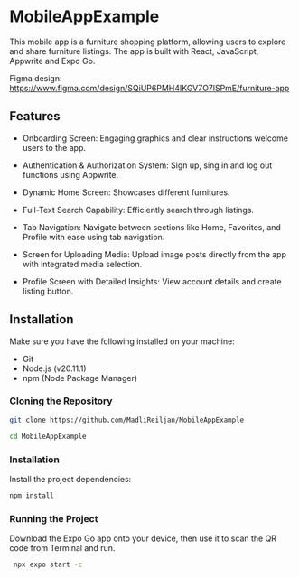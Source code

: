 # MobileAppExample

This mobile app is a furniture shopping platform, allowing users to explore and share furniture listings. 
The app is built with React, JavaScript, Appwrite and Expo Go.

Figma design: https://www.figma.com/design/SQiUP6PMH4IKGV7O7lSPmE/furniture-app

## Features

* Onboarding Screen: Engaging graphics and clear instructions welcome users to the app.

* Authentication & Authorization System: Sign up, sing in and log out functions using Appwrite.

* Dynamic Home Screen: Showcases different furnitures.

* Full-Text Search Capability: Efficiently search through listings.

* Tab Navigation: Navigate between sections like Home, Favorites, and Profile with ease using tab navigation.

* Screen for Uploading Media: Upload image posts directly from the app with integrated media selection.

* Profile Screen with Detailed Insights: View account details and create listing button.

## Installation

Make sure you have the following installed on your machine:

* Git
* Node.js (v20.11.1)
* npm (Node Package Manager)

### Cloning the Repository

```bash
git clone https://github.com/MadliReiljan/MobileAppExample

cd MobileAppExample

```
### Installation

Install the project dependencies:

```bash
npm install
```
### Running the Project

Download the Expo Go app onto your device, then use it to scan the QR code from Terminal and run.

```bash
 npx expo start -c
```
